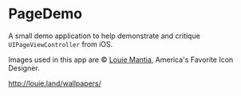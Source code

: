 # PageDemo

A small demo application to help demonstrate and critique `UIPageViewController` from iOS.

Images used in this app are © [Louie Mantia](http://louiemantia.com/), America's Favorite Icon Designer.

<http://louie.land/wallpapers/>